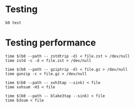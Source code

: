 

# Testing

    b0 test

# Testing performance

    time $(b0 --path -- zstdtrip -d) < file.zst > /dev/null
    time zstd -c -d < file.zst > /dev/null
    
    time $(b0 --path -- gziptrip -d) < file.gz > /dev/null
    time gunzip -c < file.gz > /dev/null
    
    time $(b0 --path -- xxh3tap --sink) < file 
    time xxhsum -H3 < file

    time $(b0 --path -- blake3tap --sink) < file 
    time b3sum < file
